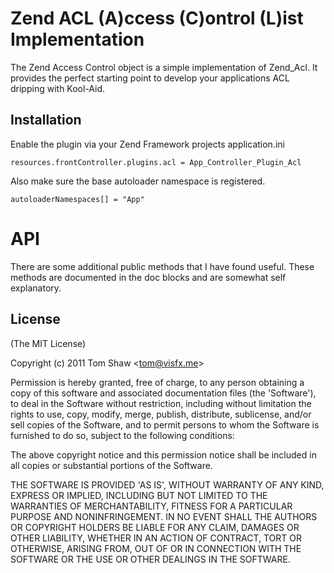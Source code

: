 # Zend ACL (A)ccess (C)ontrol (L)ist Implementation
      
  The Zend Access Control object is a simple implementation of Zend_Acl. It provides the perfect starting point to develop your applications ACL dripping with Kool-Aid.
    
## Installation

  Enable the plugin via your Zend Framework projects application.ini
  
    resources.frontController.plugins.acl = App_Controller_Plugin_Acl
    
  Also make sure the base autoloader namespace is registered.
  
    autoloaderNamespaces[] = "App"

# API 

There are some additional public methods that I have found useful. These methods are documented in the doc blocks and are somewhat self explanatory.

## License 

(The MIT License)

Copyright (c) 2011 Tom Shaw &lt;tom@visfx.me&gt;

Permission is hereby granted, free of charge, to any person obtaining
a copy of this software and associated documentation files (the
'Software'), to deal in the Software without restriction, including
without limitation the rights to use, copy, modify, merge, publish,
distribute, sublicense, and/or sell copies of the Software, and to
permit persons to whom the Software is furnished to do so, subject to
the following conditions:

The above copyright notice and this permission notice shall be
included in all copies or substantial portions of the Software.

THE SOFTWARE IS PROVIDED 'AS IS', WITHOUT WARRANTY OF ANY KIND,
EXPRESS OR IMPLIED, INCLUDING BUT NOT LIMITED TO THE WARRANTIES OF
MERCHANTABILITY, FITNESS FOR A PARTICULAR PURPOSE AND NONINFRINGEMENT.
IN NO EVENT SHALL THE AUTHORS OR COPYRIGHT HOLDERS BE LIABLE FOR ANY
CLAIM, DAMAGES OR OTHER LIABILITY, WHETHER IN AN ACTION OF CONTRACT,
TORT OR OTHERWISE, ARISING FROM, OUT OF OR IN CONNECTION WITH THE
SOFTWARE OR THE USE OR OTHER DEALINGS IN THE SOFTWARE.
